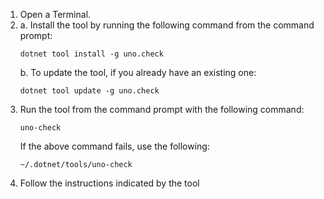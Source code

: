 1. Open a Terminal.
1. a. Install the tool by running the following command from the command prompt:
    ```
    dotnet tool install -g uno.check
    ```
   b. To update the tool, if you already have an existing one:
    ```
    dotnet tool update -g uno.check
    ```
1. Run the tool from the command prompt with the following command:
    ```
    uno-check
    ```
    If the above command fails, use the following:
    ```
    ~/.dotnet/tools/uno-check
    ```
1. Follow the instructions indicated by the tool
